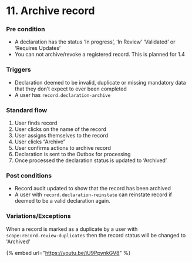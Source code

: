 # 11. Archive record

### **Pre condition**

* A declaration has the status ‘In progress’, ‘In Review’ ‘Validated’ or ‘Requires Updates’
* You can not archive/revoke a registered record. This is planned for 1.4

### **Triggers**

* Declaration deemed to be invalid, duplicate or missing mandatory data that they don’t expect to ever been completed
* A user has `record.declaration-archive`

### **Standard flow**

1. User finds record
2. User clicks on the name of the record
3. User assigns themselves to the record
4. User clicks “Archive”
5. User confirms actions to archive record
6. Declaration is sent to the Outbox for processing
7. Once processed the declaration status is updated to ‘Archived’

### **Post conditions**

* Record audit updated to show that the record has been archived
* A user with `record.declaration-reinstate` can reinstate record if deemed to be a valid declaration again.

### **Variations/Exceptions**

When a record is marked as a duplicate by a user with `scope:record.review-duplicates` then the record status will be changed to 'Archived'

{% embed url="https://youtu.be/iU9PpynkGV8" %}
